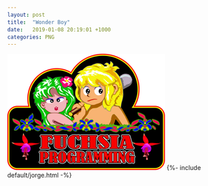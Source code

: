 ```yaml
---
layout: post
title:  "Wonder Boy"
date:   2019-01-08 20:19:01 +1000
categories: PNG
---
```


![Wonder Boy](/assets/images/games/fuchsia-260.png "Wonder Boy")
{%- include default/jorge.html -%}